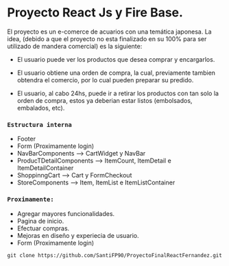 # Proyecto React Js y Fire Base.

El proyecto es un e-comerce de acuarios con una temática japonesa.
La idea, (debido a que el proyecto no esta finalizado en su 100% para
ser utilizado de mandera comercial) es la siguiente:

- El usuario puede ver los productos que desea comprar y encargarlos.

- El usuario obtiene una orden de compra, la cual, previamente tambien obtendra el comercio, por lo cual pueden preparar su predido.

- El usuario, al cabo 24hs, puede ir a retirar los productos con tan solo la orden de compra, estos ya deberian estar listos (embolsados, embalados, etc).

### `Estructura interna`

- Footer
- Form (Proximamente login)
- NavBarComponents --> CartWidget y NavBar
- ProducTDetailComponents --> ItemCount, ItemDetail e ItemDetailContainer
- ShoppinngCart --> Cart y FormCheckout
- StoreComponents --> Item, ItemList e ItemListContainer

### `Proximamente:`

- Agregar mayores funcionalidades.
- Pagina de inicio.
- Efectuar compras.
- Mejoras en diseño y experiecia de usuario.
- Form (Proximamente login)

```
git clone https://github.com/SantiFP90/ProyectoFinalReactFernandez.git
```
